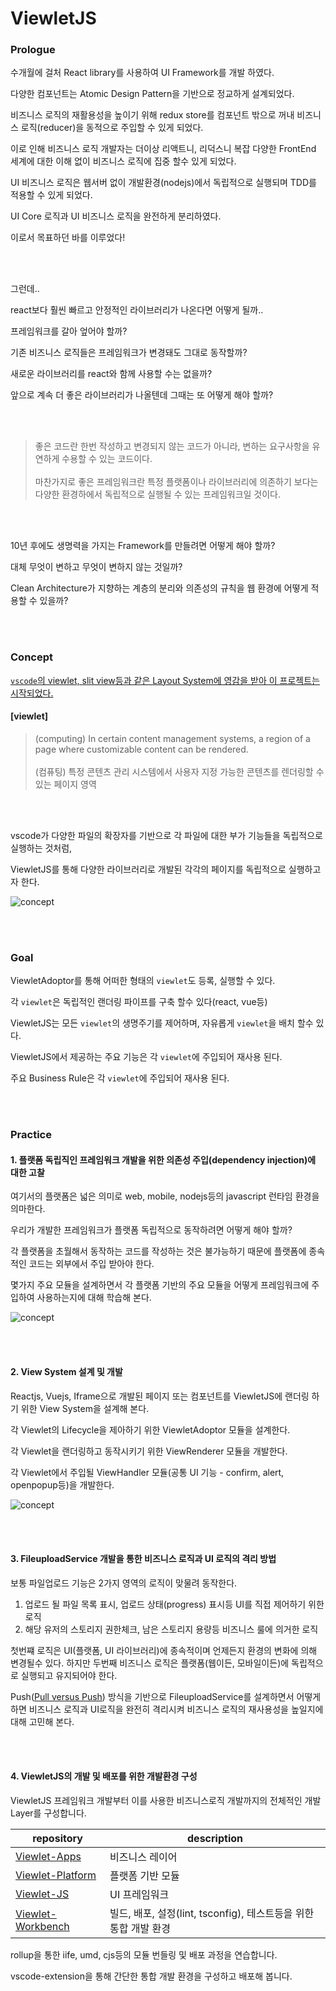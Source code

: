 # ViewletJS



### Prologue

수개월에 걸처 React library를 사용하여 UI Framework를 개발 하였다. 

다양한 컴포넌트는 Atomic Design Pattern을 기반으로 정교하게 설계되었다.

비즈니스 로직의 재활용성을 높이기 위해 redux store를 컴포넌트 밖으로 꺼내 비즈니스 로직(reducer)을 동적으로 주입할 수 있게 되었다.

이로 인해 비즈니스 로직 개발자는 더이상 리액트니, 리덕스니 복잡 다양한 FrontEnd 세계에 대한 이해 없이 비즈니스 로직에 집중 할수 있게 되었다.

UI 비즈니스 로직은 웹서버 없이 개발환경(nodejs)에서 독립적으로 실행되며 TDD를 적용할 수 있게 되었다.

UI Core 로직과 UI 비즈니스 로직을 완전하게 분리하였다.

이로서 목표하던 바를 이루었다!

<br/>
<br/>

그런데..

react보다 훨씬 빠르고 안정적인 라이브러리가 나온다면 어떻게 될까..

프레임워크를 갈아 엎어야 할까?

기존 비즈니스 로직들은 프레임워크가 변경돼도 그대로 동작할까?

새로운 라이브러리를 react와 함께 사용할 수는 없을까?

앞으로 계속 더 좋은 라이브러리가 나올텐데 그때는 또 어떻게 해야 할까?

<br/>
<br/>

>좋은 코드란 한번 작성하고 변경되지 않는 코드가 아니라, 변하는 요구사항을 유연하게 수용할 수 있는 코드이다.<br/><br/>
>마찬가지로 좋은 프레임워크란 특정 플랫폼이나 라이브러리에 의존하기 보다는 다양한 환경하에서 독립적으로 실행될 수 있는 프레임워크일 것이다.

<br/>
<br/>

10년 후에도 생명력을 가지는 Framework를 만들려면 어떻게 해야 할까?

대체 무엇이 변하고 무엇이 변하지 않는 것일까?

Clean Architecture가 지향하는 계층의 분리와 의존성의 규칙을 웹 환경에 어떻게 적용할 수 있을까?

<br/>
<br/>

### Concept

<ins>`vscode`의 viewlet, slit view등과 같은 Layout System에 영감을 받아 이 프로젝트는 시작되었다.</ins>

#### [viewlet]

>(computing) In certain content management systems, a region of a page where customizable content can be rendered.<br/><br/>
>(컴퓨팅) 특정 콘텐츠 관리 시스템에서 사용자 지정 가능한 콘텐츠를 렌더링할 수 있는 페이지 영역

<br/>
<br/>

vscode가 다양한 파일의 확장자를 기반으로 각 파일에 대한 부가 기능들을 독립적으로 실행하는 것처럼, 

ViewletJS를 통해 다양한 라이브러리로 개발된 각각의 페이지를 독립적으로 실행하고자 한다.

![concept](./docs/images/viewletjs-concept.png)


<br/><br/>
 
### Goal

ViewletAdoptor를 통해 어떠한 형태의 `viewlet`도 등록, 실행할 수 있다.

각 `viewlet`은 독립적인 랜더링 파이프를 구축 할수 있다(react, vue등)

ViewletJS는 모든 `viewlet`의 생명주기를 제어하며, 자유롭게 `viewlet`을 배치 할수 있다.

ViewletJS에서 제공하는 주요 기능은 각 `viewlet`에 주입되어 재사용 된다.

주요 Business Rule은 각 `viewlet`에 주입되어 재사용 된다.


<br/><br/>


### Practice

#### 1. 플랫폼 독립직인 프레임워크 개발을 위한 의존성 주입(dependency injection)에 대한 고찰

여기서의 플랫폼은 넓은 의미로 web, mobile, nodejs등의 javascript 런타임 환경을 의마한다.

우리가 개발한 프레임워크가 플랫폼 독립적으로 동작하려면 어떻게 해야 할까?

각 플랫폼을 초월해서 동작하는 코드를 작성하는 것은 불가능하기 때문에 플랫폼에 종속적인 코드는 외부에서 주입 받아야 한다.

몇가지 주요 모듈을 설계하면서 각 플랫폼 기반의 주요 모듈을 어떻게 프레임워크에 주입하여 사용하는지에 대해 학습해 본다.

![concept](./docs/images/viewletjs-executable.png)

<br/><br/>

#### 2. View System 설계 및 개발

Reactjs, Vuejs, Iframe으로 개발된 페이지 또는 컴포넌트를 ViewletJS에 랜더링 하기 위한 View System을 설계해 본다.

각 Viewlet의 Lifecycle을 제아하기 위한 ViewletAdoptor 모듈을 설계한다.

각 Viewlet을 랜더링하고 동작시키기 위한 ViewRenderer 모듈을 개발한다.

각 Viewlet에서 주입될 ViewHandler 모듈(공통 UI 기능 - confirm, alert, openpopup등)을 개발한다.


![concept](./docs/images/viewletjs-viewlet.png)


<br/><br/>

#### 3. FileuploadService 개발을 통한 비즈니스 로직과 UI 로직의 격리 방법

보통 파일업로드 기능은 2가지 영역의 로직이 맞물려 동작한다.

1. 업로드 될 파일 목록 표시, 업로드 상태(progress) 표시등 UI를 직접 제어하기 위한 로직
2. 해당 유저의 스토리지 권한체크, 남은 스토리지 용량등 비즈니스 룰에 의거한 로직

첫번쨰 로직은 UI(플랫폼, UI 라이브러리)에 종속적이며 언제든지 환경의 변화에 의해 변경될수 있다.
하지만 두번째 비즈니스 로직은 플랫폼(웹이든, 모바일이든)에 독립적으로 실행되고 유지되어야 한다.

Push([Pull versus Push](https://rxjs.dev/guide/observable#pull-versus-push)) 방식을 기반으로 FileuploadService를 설계하면서 어떻게 하면 비즈니스 로직과 UI로직을 완전히 격리시켜 비즈니스 로직의 재사용성을 높일지에 대해 고민해 본다.


<br/><br/>

#### 4. ViewletJS의 개발 및 배포를 위한 개발환경 구성

ViewletJS 프레임워크 개발부터 이를 사용한 비즈니스로직 개발까지의 전체적인 개발 Layer를 구성합니다.

|repository|description|
|------|---|
|[Viewlet-Apps](https://github.com/dknam/viewlet-apps)|비즈니스 레이어|
|[Viewlet-Platform](https://github.com/dknam/viewlet-platform)|플랫폼 기반 모듈|
|[Viewlet-JS](https://github.com/dknam/viewlet-js)|UI 프레임워크|
|[Viewlet-Workbench](https://github.com/dknam/viewlet-workbench)|빌드, 배포, 설정(lint, tsconfig), 테스트등을 위한 통합 개발 환경|



rollup을 통한 iife, umd, cjs등의 모듈 번들링 및 배포 과정을 연습합니다.

vscode-extension을 통해 간단한 통합 개발 환경을 구성하고 배포해 봅니다.





